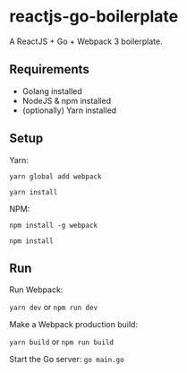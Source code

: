 # reactjs-go-boilerplate

A ReactJS + Go + Webpack 3 boilerplate.

## Requirements
- Golang installed
- NodeJS & npm installed
- (optionally) Yarn installed

## Setup
Yarn:

`yarn global add webpack`

`yarn install`

NPM:

`npm install -g webpack`

`npm install`

## Run
Run Webpack:

`yarn dev` or `npm run dev`

Make a Webpack production build:

`yarn build` or `npm run build`

Start the Go server:
`go main.go`
